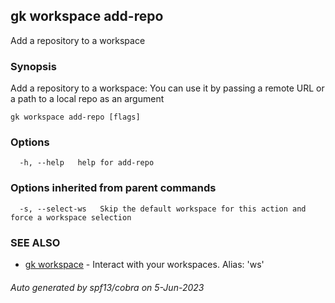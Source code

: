 ## gk workspace add-repo

Add a repository to a workspace

### Synopsis

Add a repository to a workspace: You can use it by passing a remote URL or a path to a local repo as an argument

```
gk workspace add-repo [flags]
```

### Options

```
  -h, --help   help for add-repo
```

### Options inherited from parent commands

```
  -s, --select-ws   Skip the default workspace for this action and force a workspace selection
```

### SEE ALSO

* [gk workspace](gk_workspace.md)	 - Interact with your workspaces. Alias: 'ws'

###### Auto generated by spf13/cobra on 5-Jun-2023
